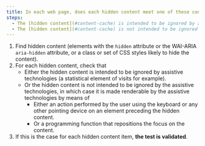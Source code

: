 ```yaml
---
title: In each web page, does each hidden content meet one of these conditions?
steps:
  - The [hidden content](#content-cache) is intended to be ignored by assistive technologies.
  - The [hidden content](#content-cache) is not intended to be ignored by assistive technologies and is made renderable by assistive technologies following an action by the user using the keyboard or any pointing device on an element preceding the hidden content or following a repositioning of the focus on it.
---
```


1. Find hidden content (elements with the `hidden` attribute or the WAI-ARIA `aria-hidden` attribute, or a class or set of CSS styles likely to hide the content).
2. For each hidden content, check that
   - Either the hidden content is intended to be ignored by assistive technologies (a statistical element of visits for example).
   - Or the hidden content is not intended to be ignored by the assistive technologies, in which case it is made renderable by the assistive technologies by means of
     - Either an action performed by the user using the keyboard or any other pointing device on an element preceding the hidden content.
     - Or a programming function that repositions the focus on the content.
3. If this is the case for each hidden content item, **the test is validated**.
